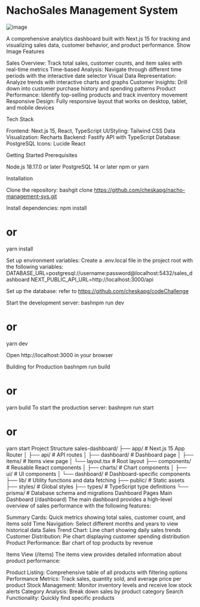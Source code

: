 # NachoSales Management System
![image](https://github.com/user-attachments/assets/0486f3b5-c675-436b-b0b4-c327c1fde273)

A comprehensive analytics dashboard built with Next.js 15 for tracking and visualizing sales data, customer behavior, and product performance.
Show Image
Features

Sales Overview: Track total sales, customer counts, and item sales with real-time metrics
Time-based Analysis: Navigate through different time periods with the interactive date selector
Visual Data Representation: Analyze trends with interactive charts and graphs
Customer Insights: Drill down into customer purchase history and spending patterns
Product Performance: Identify top-selling products and track inventory movement
Responsive Design: Fully responsive layout that works on desktop, tablet, and mobile devices

Tech Stack

Frontend: Next.js 15, React, TypeScript
UI/Styling: Tailwind CSS
Data Visualization: Recharts
Backend: Fastify API with TypeScript
Database: PostgreSQL
Icons: Lucide React

Getting Started
Prerequisites

Node.js 18.17.0 or later
PostgreSQL 14 or later
npm or yarn

Installation

Clone the repository:
bashgit clone https://github.com/cheskapg/nacho-management-sys.git


Install dependencies:
npm install
# or
yarn install

Set up environment variables:
Create a .env.local file in the project root with the following variables:
DATABASE_URL=postgresql://username:password@localhost:5432/sales_dashboard
NEXT_PUBLIC_API_URL=http://localhost:3000/api

Set up the database:
refer to https://github.com/cheskapg/codeChallenge

Start the development server:
bashnpm run dev
# or
yarn dev

Open http://localhost:3000 in your browser

Building for Production
bashnpm run build
# or
yarn build
To start the production server:
bashnpm run start
# or
yarn start
Project Structure
sales-dashboard/
├── app/                    # Next.js 15 App Router
│   ├── api/                # API routes
│   ├── dashboard/          # Dashboard page
│   ├── items/              # Items view page
│   └── layout.tsx          # Root layout
├── components/             # Reusable React components
│   ├── charts/             # Chart components
│   ├── ui/                 # UI components
│   └── dashboard/          # Dashboard-specific components
├── lib/                    # Utility functions and data fetching
├── public/                 # Static assets
├── styles/                 # Global styles
├── types/                  # TypeScript type definitions
└── prisma/                 # Database schema and migrations
Dashboard Pages
Main Dashboard (/dashboard)
The main dashboard provides a high-level overview of sales performance with the following features:

Summary Cards: Quick metrics showing total sales, customer count, and items sold
Time Navigation: Select different months and years to view historical data
Sales Trend Chart: Line chart showing daily sales trends
Customer Distribution: Pie chart displaying customer spending distribution
Product Performance: Bar chart of top products by revenue

Items View (/items)
The items view provides detailed information about product performance:

Product Listing: Comprehensive table of all products with filtering options
Performance Metrics: Track sales, quantity sold, and average price per product
Stock Management: Monitor inventory levels and receive low stock alerts
Category Analysis: Break down sales by product category
Search Functionality: Quickly find specific products
